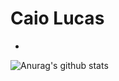 # Caio Lucas
-

![Anurag's github stats](https://github-readme-stats.vercel.app/api?username=caiolucasb&show_icons=true&theme=synthwave)
